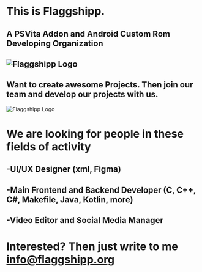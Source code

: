 # This is Flaggshipp.
## A PSVita Addon and Android Custom Rom Developing Organization
##
## ![Flaggshipp Logo](http://flaggshipp.org/Logo4_4_K.jpg)
##
## Want to create awesome Projects. Then join our team and develop our projects with us.
![Flaggshipp Logo](https://substackcdn.com/image/fetch/f_auto,q_auto:good,fl_progressive:steep/https%3A%2F%2Fbucketeer-e05bbc84-baa3-437e-9518-adb32be77984.s3.amazonaws.com%2Fpublic%2Fimages%2Fbb15bd2d-9d8f-4148-bfe3-17969b8f11cb_820x623.jpeg)
##
# We are looking for people in these fields of activity
## -UI/UX Designer (xml, Figma)
## -Main Frontend and Backend Developer (C, C++, C#, Makefile, Java, Kotlin, more)
## -Video Editor and Social Media Manager
# Interested? Then just write to me info@flaggshipp.org
